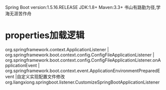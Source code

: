 Spring Boot version:1.5.16.RELEASE
JDK:1.8+
Maven:3.3+
书山有路勤为径,学海无涯苦作舟

# properties加载逻辑
org.springframework.context.ApplicationListener
    |
    org.springframework.boot.context.config.ConfigFileApplicationListener
        |
        org.springframework.boot.context.config.ConfigFileApplicationListener.onApplicationEvent
            |
            org.springframework.boot.context.event.ApplicationEnvironmentPreparedEvent
                |自定义实现配置文件修改
                org.liangxiong.springboot.listener.CustomizeSpringBootApplicationListener